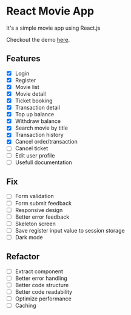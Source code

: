 # React Movie App

It's a simple movie app using React.js

Checkout the demo [here](https://seacinema.vercel.app/).

## Features

- [x] Login
- [x] Register
- [x] Movie list
- [x] Movie detail
- [x] Ticket booking
- [x] Transaction detail
- [x] Top up balance
- [x] Withdraw balance
- [x] Search movie by title
- [x] Transaction history
- [x] Cancel order/transaction
- [ ] Cancel ticket
- [ ] Edit user profile
- [ ] Usefull documentation

## Fix

- [ ] Form validation
- [ ] Form submit feedback
- [ ] Responsive design
- [ ] Better error feedback
- [ ] Skeleton screen
- [ ] Save register input value to session storage
- [ ] Dark mode

## Refactor

- [ ] Extract component
- [ ] Better error handling
- [ ] Better code structure
- [ ] Better code readability
- [ ] Optimize performance
- [ ] Caching
